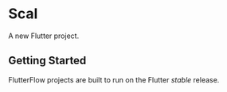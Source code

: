 # Scal

A new Flutter project.

## Getting Started

FlutterFlow projects are built to run on the Flutter _stable_ release.
